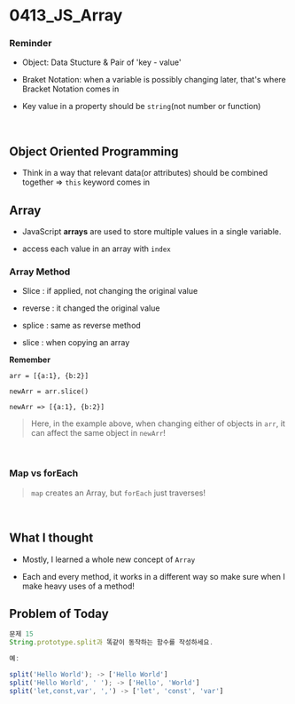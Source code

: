 # 0413_JS_Array

### Reminder 

- Object: Data Stucture & Pair of 'key - value'

- Braket Notation: when a variable is possibly changing later, that's where Bracket Notation comes in

- Key value in a property should be `string`(not number or function)

<br>

## Object Oriented Programming

- Think in a way that relevant data(or attributes) should be combined together => `this` keyword comes in


## Array

- JavaScript **arrays** are used to store multiple values in a single variable.

- access each value in an array with `index` 


### Array Method

* Slice : if applied, not changing the original value

* reverse : it changed the original value

* splice : same as reverse method

* slice : when copying an array


**Remember**


```JS
arr = [{a:1}, {b:2}]

newArr = arr.slice()

newArr => [{a:1}, {b:2}]
```

> Here, in the example above, when changing either of objects in `arr`, it can affect the same object in `newArr`!

<br>

### Map vs forEach

> `map` creates an Array, but `forEach` just traverses!

<br>

## What I thought

- Mostly, I learned a whole new concept of `Array`

- Each and every method, it works in a different way so make sure when I make heavy uses of a method!


## Problem of Today

```js
문제 15
String.prototype.split과 똑같이 동작하는 함수를 작성하세요.

예:

split('Hello World'); -> ['Hello World']
split('Hello World', ' '); -> ['Hello', 'World']
split('let,const,var', ',') -> ['let', 'const', 'var']
```



